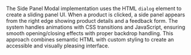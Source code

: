 The Side Panel Modal implementation uses the HTML `dialog` element to create a sliding panel UI. When a product is clicked, a side panel appears from the right edge showing product details and a feedback form. The system handles animations with CSS transitions and JavaScript, ensuring smooth opening/closing effects with proper backdrop handling. This approach combines semantic HTML with custom styling to create an accessible and visually pleasing interface.

<!-- Generated from commit: fe9aae5c17d12479fa2dc96ceaebf3e9a210cf99 -->